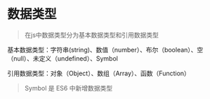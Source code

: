 # 数据类型

> 在js中数据类型分为基本数据类型和引用数据类型

基本数据类型：字符串(string)、数值（number）、布尔（boolean）、空（null）、未定义（undefined）、Symbol

引用数据类型：对象（Object）、数组（Array）、函数（Function）

> Symbol 是 ES6 中新增数据类型

